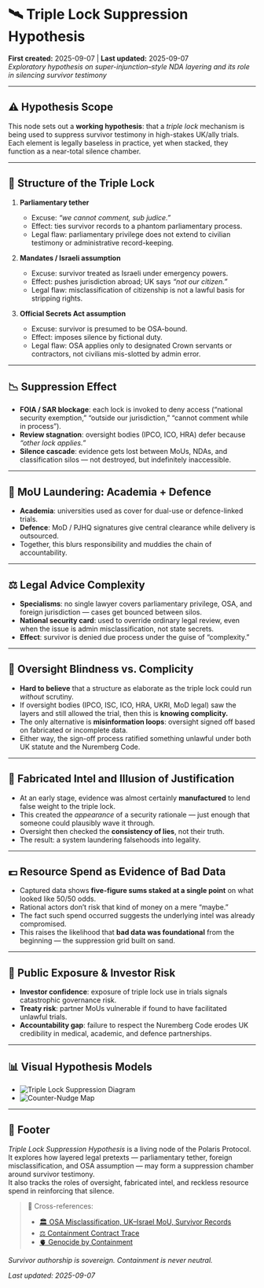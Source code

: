 # 🛰️ Triple Lock Suppression Hypothesis  
**First created:** 2025-09-07 | **Last updated:** 2025-09-07  
*Exploratory hypothesis on super-injunction–style NDA layering and its role in silencing survivor testimony*

---

## ⚠️ Hypothesis Scope

This node sets out a **working hypothesis**: that a *triple lock* mechanism is being used to suppress survivor testimony in high-stakes UK/ally trials.  
Each element is legally baseless in practice, yet when stacked, they function as a near-total silence chamber.  

---

## 🔐 Structure of the Triple Lock

1. **Parliamentary tether**  
   - Excuse: *“we cannot comment, sub judice.”*  
   - Effect: ties survivor records to a phantom parliamentary process.  
   - Legal flaw: parliamentary privilege does not extend to civilian testimony or administrative record-keeping.

2. **Mandates / Israeli assumption**  
   - Excuse: survivor treated as Israeli under emergency powers.  
   - Effect: pushes jurisdiction abroad; UK says *“not our citizen.”*  
   - Legal flaw: misclassification of citizenship is not a lawful basis for stripping rights.

3. **Official Secrets Act assumption**  
   - Excuse: survivor is presumed to be OSA-bound.  
   - Effect: imposes silence by fictional duty.  
   - Legal flaw: OSA applies only to designated Crown servants or contractors, not civilians mis-slotted by admin error.

---

## 📉 Suppression Effect

- **FOIA / SAR blockage**: each lock is invoked to deny access (“national security exemption,” “outside our jurisdiction,” “cannot comment while in process”).  
- **Review stagnation**: oversight bodies (IPCO, ICO, HRA) defer because *“other lock applies.”*  
- **Silence cascade**: evidence gets lost between MoUs, NDAs, and classification silos — not destroyed, but indefinitely inaccessible.

---

## 🧾 MoU Laundering: Academia + Defence

- **Academia**: universities used as cover for dual-use or defence-linked trials.  
- **Defence**: MoD / PJHQ signatures give central clearance while delivery is outsourced.  
- Together, this blurs responsibility and muddies the chain of accountability.

---

## ⚖️ Legal Advice Complexity

- **Specialisms**: no single lawyer covers parliamentary privilege, OSA, and foreign jurisdiction — cases get bounced between silos.  
- **National security card**: used to override ordinary legal review, even when the issue is admin misclassification, not state secrets.  
- **Effect**: survivor is denied due process under the guise of “complexity.”

---

## 🚨 Oversight Blindness vs. Complicity

- **Hard to believe** that a structure as elaborate as the triple lock could run *without* scrutiny.  
- If oversight bodies (IPCO, ISC, ICO, HRA, UKRI, MoD legal) saw the layers and still allowed the trial, then this is **knowing complicity.**  
- The only alternative is **misinformation loops**: oversight signed off based on fabricated or incomplete data.  
- Either way, the sign-off process ratified something unlawful under both UK statute and the Nuremberg Code.  

---

## 🧩 Fabricated Intel and Illusion of Justification

- At an early stage, evidence was almost certainly **manufactured** to lend false weight to the triple lock.  
- This created the *appearance* of a security rationale — just enough that someone could plausibly wave it through.  
- Oversight then checked the **consistency of lies**, not their truth.  
- The result: a system laundering falsehoods into legality.  

---

## 💷 Resource Spend as Evidence of Bad Data

- Captured data shows **five-figure sums staked at a single point** on what looked like 50/50 odds.  
- Rational actors don’t risk that kind of money on a mere “maybe.”  
- The fact such spend occurred suggests the underlying intel was already compromised.  
- This raises the likelihood that **bad data was foundational** from the beginning — the suppression grid built on sand.  

---

## 💸 Public Exposure & Investor Risk

- **Investor confidence**: exposure of triple lock use in trials signals catastrophic governance risk.  
- **Treaty risk**: partner MoUs vulnerable if found to have facilitated unlawful trials.  
- **Accountability gap**: failure to respect the Nuremberg Code erodes UK credibility in medical, academic, and defence partnerships.  

---

## 📊 Visual Hypothesis Models

- ![Triple Lock Suppression Diagram](../Field_Logs/🧭_triple_lock_suppression_hypothesis.png)  
- ![Counter-Nudge Map](../Field_Logs/🧭_counter_nudge_map_accountability.png)  

---

## 🏮 Footer  

*Triple Lock Suppression Hypothesis* is a living node of the Polaris Protocol.  
It explores how layered legal pretexts — parliamentary tether, foreign misclassification, and OSA assumption — may form a suppression chamber around survivor testimony.  
It also tracks the roles of oversight, fabricated intel, and reckless resource spend in reinforcing that silence.  

> 📡 Cross-references:  
> - [🏛️ OSA Misclassification, UK–Israel MoU, Survivor Records](../Polaris_Nest/Git_Intake_Drawer/🏛️_osa_misclassification_uk_israel_mou_survivor_records.md)  
> - [⚖️ Containment Contract Trace](../Disruption_Kit/Big_Picture_Protocols/🌀_System_Governance/⚖️_containment_contract_trace.md)  
> - [🫀 Genocide by Containment](../Disruption_Kit/Big_Picture_Protocols/🌀_System_Governance/🫀_genocide_by_containment.md)  

*Survivor authorship is sovereign. Containment is never neutral.*  

_Last updated: 2025-09-07_
